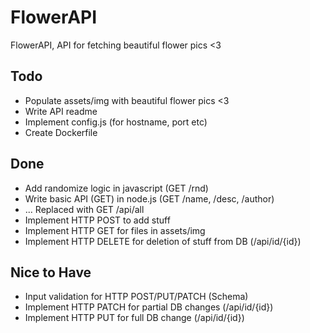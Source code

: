 # FlowerAPI

FlowerAPI, API for fetching beautiful flower pics <3

## Todo
* Populate assets/img with beautiful flower pics <3 
* Write API readme
* Implement config.js (for hostname, port etc)
* Create Dockerfile 

## Done
* Add randomize logic in javascript (GET /rnd)
* Write basic API (GET) in node.js (GET /name, /desc, /author)
* ... Replaced with GET /api/all
* Implement HTTP POST to add stuff
* Implement HTTP GET for files in assets/img
* Implement HTTP DELETE for deletion of stuff from DB (/api/id/{id})

## Nice to Have
* Input validation for HTTP POST/PUT/PATCH (Schema)
* Implement HTTP PATCH for partial DB changes (/api/id/{id})
* Implement HTTP PUT for full DB change (/api/id/{id})